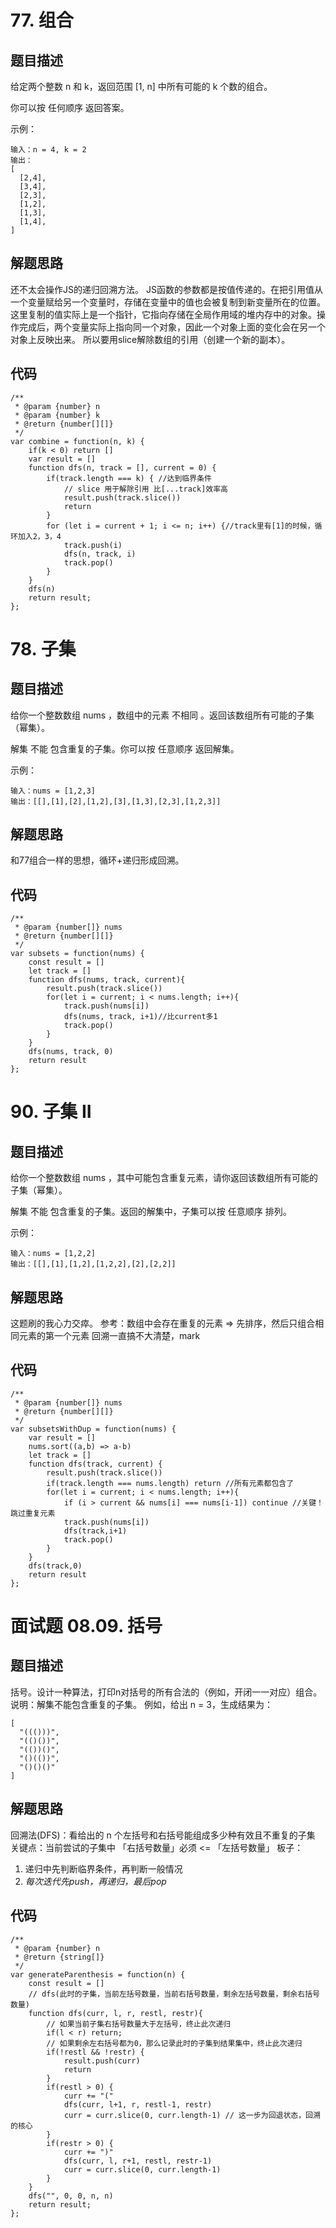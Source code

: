 # 77. 组合

## 题目描述
给定两个整数 n 和 k，返回范围 [1, n] 中所有可能的 k 个数的组合。

你可以按 任何顺序 返回答案。


示例：
```
输入：n = 4, k = 2
输出：
[
  [2,4],
  [3,4],
  [2,3],
  [1,2],
  [1,3],
  [1,4],
]
``` 

## 解题思路
还不太会操作JS的递归回溯方法。
JS函数的参数都是按值传递的。在把引用值从一个变量赋给另一个变量时，存储在变量中的值也会被复制到新变量所在的位置。这里复制的值实际上是一个指针，它指向存储在全局作用域的堆内存中的对象。操作完成后，两个变量实际上指向同一个对象，因此一个对象上面的变化会在另一个对象上反映出来。
所以要用slice解除数组的引用（创建一个新的副本）。

## 代码
```
/**
 * @param {number} n
 * @param {number} k
 * @return {number[][]}
 */
var combine = function(n, k) {
    if(k < 0) return []
    var result = []
    function dfs(n, track = [], current = 0) {
        if(track.length === k) { //达到临界条件
            // slice 用于解除引用 比[...track]效率高
            result.push(track.slice())
            return
        }
        for (let i = current + 1; i <= n; i++) {//track里有[1]的时候，循环加入2，3，4
            track.push(i)
            dfs(n, track, i)
            track.pop()
        }
    }
    dfs(n)
    return result;
};
```

# 78. 子集

## 题目描述
给你一个整数数组 nums ，数组中的元素 不相同 。返回该数组所有可能的子集（幂集）。

解集 不能 包含重复的子集。你可以按 任意顺序 返回解集。

示例：
```
输入：nums = [1,2,3]
输出：[[],[1],[2],[1,2],[3],[1,3],[2,3],[1,2,3]]
``` 

## 解题思路
和77组合一样的思想，循环+递归形成回溯。

## 代码
```
/**
 * @param {number[]} nums
 * @return {number[][]}
 */
var subsets = function(nums) {
    const result = []
    let track = []
    function dfs(nums, track, current){
        result.push(track.slice())
        for(let i = current; i < nums.length; i++){
            track.push(nums[i])
            dfs(nums, track, i+1)//比current多1
            track.pop()
        }
    }
    dfs(nums, track, 0)
    return result
};
```

# 90. 子集 II

## 题目描述
给你一个整数数组 nums ，其中可能包含重复元素，请你返回该数组所有可能的子集（幂集）。

解集 不能 包含重复的子集。返回的解集中，子集可以按 任意顺序 排列。

示例：
```
输入：nums = [1,2,2]
输出：[[],[1],[1,2],[1,2,2],[2],[2,2]]
``` 

## 解题思路
这题刷的我心力交瘁。
参考：数组中会存在重复的元素 => 先排序，然后只组合相同元素的第一个元素
回溯一直搞不大清楚，mark

## 代码
```
/**
 * @param {number[]} nums
 * @return {number[][]}
 */
var subsetsWithDup = function(nums) {
    var result = []
    nums.sort((a,b) => a-b)
    let track = []
    function dfs(track, current) {
        result.push(track.slice())
        if(track.length === nums.length) return //所有元素都包含了
        for(let i = current; i < nums.length; i++){
            if (i > current && nums[i] === nums[i-1]) continue //关键！跳过重复元素
            track.push(nums[i])
            dfs(track,i+1)
            track.pop()
        }
    }
    dfs(track,0)
    return result
};
```

# 面试题 08.09. 括号

## 题目描述
括号。设计一种算法，打印n对括号的所有合法的（例如，开闭一一对应）组合。
说明：解集不能包含重复的子集。
例如，给出 n = 3，生成结果为：
```
[
  "((()))",
  "(()())",
  "(())()",
  "()(())",
  "()()()"
]
```

## 解题思路
回溯法(DFS)：看给出的 n 个左括号和右括号能组成多少种有效且不重复的子集
关键点：当前尝试的子集中 「右括号数量」必须 <= 「左括号数量」
板子：
1. 递归中先判断临界条件，再判断一般情况
2. *每次迭代先push，再递归，最后pop*

## 代码
```
/**
 * @param {number} n
 * @return {string[]}
 */
var generateParenthesis = function(n) {
    const result = []
    // dfs(此时的子集，当前左括号数量，当前右括号数量，剩余左括号数量，剩余右括号数量)
    function dfs(curr, l, r, restl, restr){
        // 如果当前子集右括号数量大于左括号，终止此次递归
        if(l < r) return;
        // 如果剩余左右括号都为0，那么记录此时的子集到结果集中，终止此次递归
        if(!restl && !restr) {
            result.push(curr)
            return
        }
        if(restl > 0) {
            curr += "("
            dfs(curr, l+1, r, restl-1, restr)
            curr = curr.slice(0, curr.length-1) // 这一步为回退状态，回溯的核心
        }
        if(restr > 0) {
            curr += ")"
            dfs(curr, l, r+1, restl, restr-1)
            curr = curr.slice(0, curr.length-1)
        }
    }
    dfs("", 0, 0, n, n)
    return result;
};
```